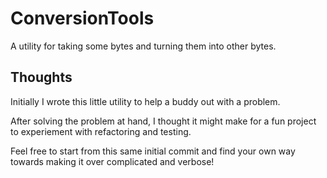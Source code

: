 # ConversionTools
A utility for taking some bytes and turning them into other bytes.

## Thoughts
Initially I wrote this little utility to help a buddy out with a problem.

After solving the problem at hand, I thought it might make for a fun project to experiement with refactoring and testing.

Feel free to start from this same initial commit and find your own way towards making it over complicated and verbose!